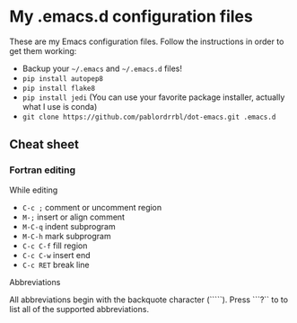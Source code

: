 My .emacs.d configuration files
===============================

These are my Emacs configuration files. Follow the instructions in order to get them working:

* Backup your ``~/.emacs`` and ``~/.emacs.d`` files!
* ``pip install autopep8``
* ``pip install flake8``
* ``pip install jedi`` (You can use your favorite package installer, actually what I use is conda)
* ``git clone https://github.com/pablordrrbl/dot-emacs.git .emacs.d``

## Cheat sheet

### Fortran editing
 
While editing
 
* ``C-c ;``	comment or uncomment region
* ``M-;``	insert or align comment
* ``M-C-q``	indent subprogram
* ``M-C-h``	mark subprogram
* ``C-c C-f``	fill region
* ``C-c C-w``	insert end
* ``C-c RET``	break line

Abbreviations

All abbreviations begin with the backquote character (`````). Press ```?`` to to list all of the supported abbreviations.

